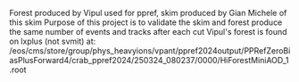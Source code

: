 Forest produced by Vipul used for ppref, skim produced by Gian Michele of this skim
Purpose of this project is to validate the skim and forest produce the same number of events and tracks after each cut
Vipul's forest is found on lxplus (not svmit) at:
/eos/cms/store/group/phys_heavyions/vpant/ppref2024output/PPRefZeroBiasPlusForward4/crab_ppref2024/250324_080237/0000/HiForestMiniAOD_1.root
